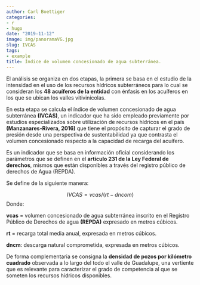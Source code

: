 ```yaml
---
author: Carl Boettiger
categories:
- r
- hugo
date: "2019-11-12"
image: img/panoramaVG.jpg
slug: IVCAS
tags:
- example
title: Índice de volumen concesionado de agua subterránea.
---
```



El análisis se organiza en dos etapas, la primera se basa en el estudio de la intensidad en el uso de los recursos hídricos subterráneos para lo cual se consideran los **48 acuíferos de la entidad** con énfasis en los acuíferos en los que se ubican los valles vitivinícolas.

En esta etapa se calcula el índice de volumen concesionado de agua subterránea **(IVCAS)**, un indicador que ha sido empleado previamente por estudios especializados sobre utilización de recursos hídricos en el país **(Manzanares-Rivera, 2016)** que tiene el propósito de capturar el grado de presión desde una perspectiva de sustentabilidad ya que contrasta el volumen concesionado respecto a la capacidad de recarga del acuífero. 

Es un indicador que se basa en información oficial considerando los parámetros que se definen en el **artículo 231 de la Ley Federal de derechos**, mismos que están disponibles a través del registro público de derechos de Agua (REPDA). 

Se define de la siguiente manera:

$$IVCAS = vcas/(rt-dncom)$$
Donde:

**vcas** = volumen concesionado de agua subterránea inscrito en el Registro Público de Derechos de agua **(REPDA)** expresado en metros cúbicos.

**rt** = recarga total media anual, expresada en metros cúbicos.

**dncm**: descarga natural comprometida, expresada en metros cúbicos.

De forma complementaria se consigna la **densidad de pozos por kilómetro cuadrado** observada a lo largo del todo el valle de Guadalupe, una vertiente que es relevante para caracterizar el grado de competencia al que se someten los recursos hídricos disponibles. 

